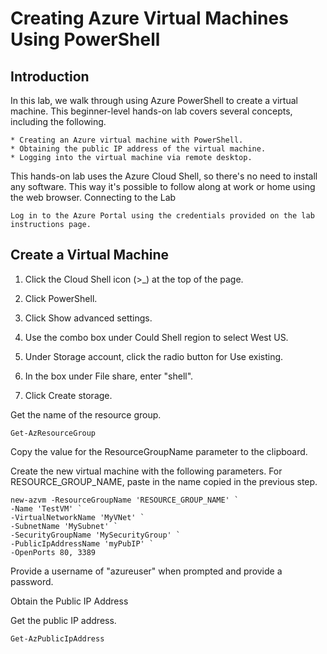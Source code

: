 # Creating Azure Virtual Machines Using PowerShell

## Introduction

In this lab, we walk through using Azure PowerShell to create a virtual machine. This beginner-level hands-on lab covers several concepts, including the following.

    * Creating an Azure virtual machine with PowerShell.
    * Obtaining the public IP address of the virtual machine.
    * Logging into the virtual machine via remote desktop.

This hands-on lab uses the Azure Cloud Shell, so there's no need to install any software. This way it's possible to follow along at work or home using the web browser.
Connecting to the Lab

    Log in to the Azure Portal using the credentials provided on the lab instructions page.

## Create a Virtual Machine

1. Click the Cloud Shell icon (>_) at the top of the page.

2. Click PowerShell.

3. Click Show advanced settings.

4. Use the combo box under Could Shell region to select West US.

5. Under Storage account, click the radio button for Use existing.

6. In the box under File share, enter "shell".

7. Click Create storage.

Get the name of the resource group.

    Get-AzResourceGroup

Copy the value for the ResourceGroupName parameter to the clipboard.

Create the new virtual machine with the following parameters. For RESOURCE_GROUP_NAME, paste in the name copied in the previous step.

    new-azvm -ResourceGroupName 'RESOURCE_GROUP_NAME' `
    -Name 'TestVM' `
    -VirtualNetworkName 'MyVNet' `
    -SubnetName 'MySubnet' `
    -SecurityGroupName 'MySecurityGroup' `
    -PublicIpAddressName 'myPubIP' `
    -OpenPorts 80, 3389

Provide a username of "azureuser" when prompted and provide a password.

Obtain the Public IP Address

Get the public IP address.

    Get-AzPublicIpAddress